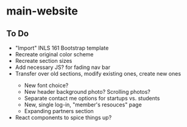 # main-website
## To Do

<ul>
<li>"Import" INLS 161 Bootstrap template</li>
<li>Recreate original color scheme</li>
<li>Recreate section sizes</li>
<li>Add necessary JS? for fading nav bar</li>
<li>Transfer over old sections, modify existing ones, create new ones</li>
  <ul>
  <li>New font choice?</li>
  <li>New header background photo? Scrolling photos?</li>
  <li>Separate contact me options for startups vs. students</li>
  <li>New, single log-in, "member's resouces" page</li>
  <li>Expanding partners section</li>
  </ul>
<li>React components to spice things up?</li>
</ul>



